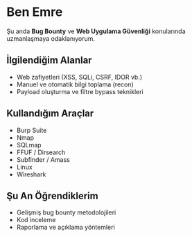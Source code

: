 #  Ben Emre

Şu anda **Bug Bounty** ve **Web Uygulama Güvenliği** konularında uzmanlaşmaya odaklanıyorum.

##  İlgilendiğim Alanlar
- Web zafiyetleri (XSS, SQLi, CSRF, IDOR vb.)
- Manuel ve otomatik bilgi toplama (recon)
- Payload oluşturma ve filtre bypass teknikleri

##  Kullandığım Araçlar
- Burp Suite
- Nmap
- SQLmap
- FFUF / Dirsearch
- Subfinder / Amass
- Linux
- Wireshark

##  Şu An Öğrendiklerim
- Gelişmiş bug bounty metodolojileri
- Kod inceleme
- Raporlama ve açıklama yöntemleri
